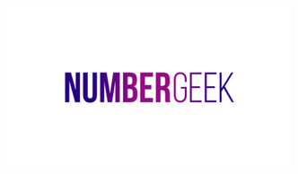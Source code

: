 <h1 align='center'>
<img src='branding/banner_t.png' width='600' href="https://assistant.google.com/services/a/id/223036638e30e0bb/">
<h1>
